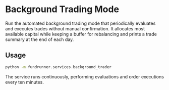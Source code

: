 # Background Trading Mode

Run the automated background trading mode that periodically evaluates and executes trades without manual confirmation. It allocates most available capital while keeping a buffer for rebalancing and prints a trade summary at the end of each day.

## Usage

```bash
python -m fundrunner.services.background_trader
```

The service runs continuously, performing evaluations and order executions every ten minutes.

